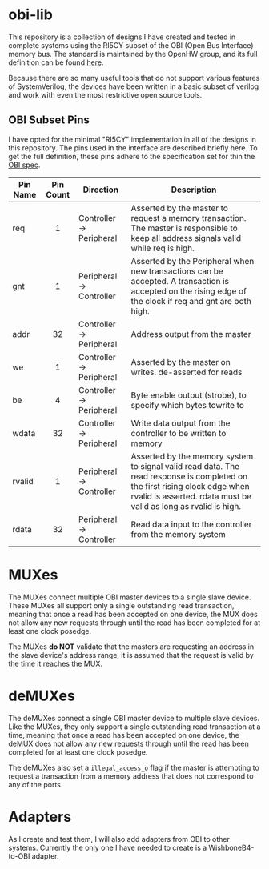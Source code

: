# obi-lib
This repository is a collection of designs I have created and tested in complete systems using the RI5CY subset of the OBI (Open Bus Interface) memory bus. The standard is maintained by the OpenHW group, and its full definition can be found [here](https://github.com/openhwgroup/obi). 

Because there are so many useful tools that do not support various features of SystemVerilog, the devices have been written in a basic subset of verilog and work with even the most restrictive open source tools. 
## OBI Subset Pins
I have opted for the minimal "RI5CY" implementation in all of the designs in this repository. The pins used in the interface are described briefly here. To get the full definition, these pins adhere to the specification set for thin the [OBI spec](https://github.com/openhwgroup/obi).

| Pin Name  | Pin Count | Direction               | Description                                                    |
|-----------|:---------:|-------------------------|----------------------------------------------------------------|
| req     | 1  | Controller -> Peripheral    | Asserted by the master to request a memory transaction. The master is responsible to keep all address signals valid while req is high. |
| gnt     | 1  | Peripheral -> Controller    | Asserted by the Peripheral when new transactions can be accepted. A transaction is accepted on the rising edge of the clock if req and gnt are both high.   |
| addr    | 32 | Controller -> Peripheral    | Address output from the master |
| we      | 1  | Controller -> Peripheral    | Asserted by the master on writes. de-asserted for reads |
| be      | 4  | Controller -> Peripheral    | Byte enable output (strobe), to specify which bytes towrite to |
| wdata   | 32 | Controller -> Peripheral    | Write data output from the controller to be written to memory |
| rvalid  | 1  | Peripheral -> Controller    | Asserted by the memory system to signal valid read data. The read response is completed on the first rising clock edge when rvalid is asserted. rdata must be valid as long as rvalid is high. |
| rdata   | 32 | Peripheral -> Controller    | Read data input to the controller from the memory system |

# MUXes

The MUXes connect multiple OBI master devices to a single slave device. These MUXes all support only a single outstanding read transaction, meaning that once a read has been accepted on one device, the MUX does not allow any new requests through until the read has been completed for at least one clock posedge.

The MUXes **do NOT** validate that the masters are requesting an address in the slave device's address range, it is assumed that the request is valid by the time it reaches the MUX. 

# deMUXes

The deMUXes connect a single OBI master device to multiple slave devices. Like the MUXes, they only support a single outstanding read transaction at a time, meaning that once a read has been accepted on one device, the deMUX does not allow any new requests through until the read has been completed for at least one clock posedge. 

The deMUXes also set a `illegal_access_o` flag if the master is attempting to request a transaction from a memory address that does not correspond to any of the ports.

# Adapters

As I create and test them, I will also add adapters from OBI to other systems. Currently the only one I have needed to create is a WishboneB4-to-OBI adapter.
